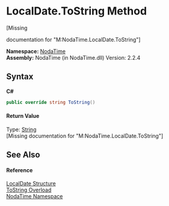 # LocalDate.ToString Method 
 

\[Missing <summary> documentation for "M:NodaTime.LocalDate.ToString"\]

**Namespace:**&nbsp;<a href="N_NodaTime">NodaTime</a><br />**Assembly:**&nbsp;NodaTime (in NodaTime.dll) Version: 2.2.4

## Syntax

**C#**<br />
``` C#
public override string ToString()
```


#### Return Value
Type: <a href="http://msdn2.microsoft.com/en-us/library/s1wwdcbf" target="_blank">String</a><br />\[Missing <returns> documentation for "M:NodaTime.LocalDate.ToString"\]

## See Also


#### Reference
<a href="T_NodaTime_LocalDate">LocalDate Structure</a><br /><a href="Overload_NodaTime_LocalDate_ToString">ToString Overload</a><br /><a href="N_NodaTime">NodaTime Namespace</a><br />